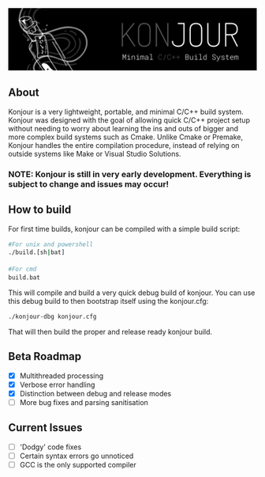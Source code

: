 <img src="branding/kj_banner.png">

## About
Konjour is a very lightweight, portable, and minimal C/C++ build system. Konjour was designed with the goal of allowing quick C/C++ project setup without needing to worry about learning the ins and outs of bigger and more complex build systems such as Cmake. Unlike Cmake or Premake, Konjour handles the entire compilation procedure, instead of relying on outside systems like Make or Visual Studio Solutions.

### NOTE: Konjour is still in very early development. Everything is subject to change and issues may occur!

## How to build
For first time builds, konjour can be compiled with a simple build script:
```sh
#For unix and powershell
./build.[sh|bat]

#For cmd 
build.bat
```
This will compile and build a very quick debug build of konjour. You can use this debug build to
then bootstrap itself using the konjour.cfg:
```sh
./konjour-dbg konjour.cfg
```
That will then build the proper and release ready konjour build.

## Beta Roadmap
- [X] Multithreaded processing
- [X] Verbose error handling
- [X] Distinction between debug and release modes
- [ ] More bug fixes and parsing sanitisation

## Current Issues
- [ ] 'Dodgy' code fixes
- [ ] Certain syntax errors go unnoticed 
- [ ] GCC is the only supported compiler
